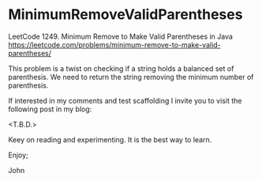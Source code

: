 # MinimumRemoveValidParentheses
LeetCode 1249. Minimum Remove to Make Valid Parentheses in Java
https://leetcode.com/problems/minimum-remove-to-make-valid-parentheses/

This problem is a twist on checking if a string holds a balanced set of parenthesis.
We need to return the string removing the minimum number of parenthesis.

If interested in my comments and test scaffolding I invite you to visit the 
following post in my blog:

<T.B.D.>

Keey on reading and experimenting.
It is the best way to learn.

Enjoy;

John
